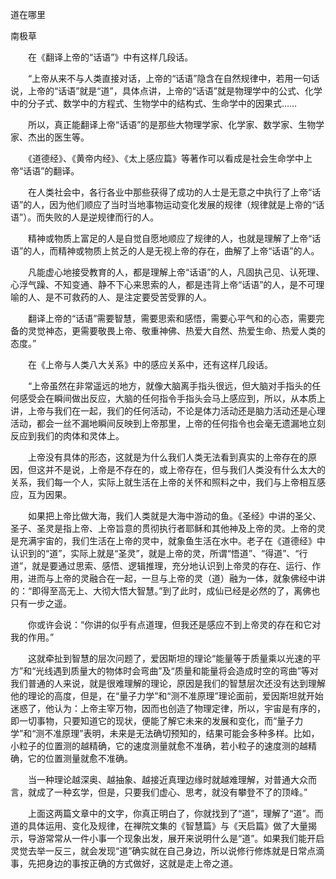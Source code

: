 道在哪里

南极草


　　在《翻译上帝的“话语”》中有这样几段话。

　　“上帝从来不与人类直接对话，上帝的“话语”隐含在自然规律中，若用一句话说，上帝的“话语”就是“道”，具体点讲，上帝的“话语”就是物理学中的公式、化学中的分子式、数学中的方程式、生物学中的结构式、生命学中的因果式……

　　所以，真正能翻译上帝“话语”的是那些大物理学家、化学家、数学家、生物学家、杰出的医生等。

　　《道德经》、《黄帝内经》、《太上感应篇》等著作可以看成是社会生命学中上帝“话语”的翻译。

　　在人类社会中，各行各业中那些获得了成功的人士是无意之中执行了上帝“话语”的人，因为他们顺应了当时当地事物运动变化发展的规律（规律就是上帝的“话语”）。而失败的人是逆规律而行的人。

　　精神或物质上富足的人是自觉自愿地顺应了规律的人，也就是理解了上帝“话语”的人，而精神或物质上贫乏的人是无视上帝的存在，曲解了上帝“话语”的人。

　　凡能虚心地接受教育的人，都是理解上帝“话语”的人，凡固执己见、认死理、心浮气躁、不知变通、静不下心来思索的人，都是违背上帝“话语”的人，是不可理喻的人、是不可救药的人、是注定要受苦受罪的人。

　　翻译上帝的“话语”需要智慧，需要思索和感悟，需要心平气和的心态，需要完备的灵觉神态，更需要敬畏上帝、敬重神佛、热爱大自然、热爱生命、热爱人类的态度。”

　　在《上帝与人类八大关系》中的感应关系中，还有这样几段话。

　　“上帝虽然在非常遥远的地方，就像大脑离手指头很远，但大脑对手指头的任何感受会在瞬间做出反应，大脑的任何指令手指头会马上感应到，所以，从本质上讲，上帝与我们在一起，我们的任何活动，不论是体力活动还是脑力活动还是心理活动，都会一丝不漏地瞬间反映到上帝那里，上帝的任何指令也会毫无遗漏地立刻反应到我们的肉体和灵体上。

　　上帝没有具体的形态，这就是为什么我们人类无法看到真实的上帝存在的原因，但这并不是说，上帝是不存在的，或上帝存在，但与我们人类没有什么太大的关系，我们每一个人，实际上就生活在上帝的关怀和照料之中，我们与上帝相互感应，互为因果。

　　如果把上帝比做大海，我们人类就是大海中游动的鱼。《圣经》中讲的圣父、圣子、圣灵是指上帝、上帝旨意的贯彻执行者耶稣和其他神及上帝的灵。上帝的灵是充满宇宙的，我们生活在上帝的灵中，就象鱼生活在水中。老子在《道德经》中认识到的“道”，实际上就是“圣灵”，就是上帝的灵，所谓“悟道”、“得道”、“行道”，就是要通过思索、感悟、逻辑推理，充分地认识到上帝灵的存在、运行、作用，进而与上帝的灵融合在一起，一旦与上帝的灵（道）融为一体，就象佛经中讲的：“即得至高无上、大彻大悟大智慧。”到了此时，成仙已经是必然的了，离佛也只有一步之遥。

　　你或许会说：“你讲的似乎有点道理，但我还是感应不到上帝灵的存在和它对我的作用。”

　　这就牵扯到智慧的层次问题了，爱因斯坦的理论“能量等于质量乘以光速的平方”和“光线遇到质量大的物体时会弯曲”及“质量和能量将会造成时空的弯曲”等对我们普通的人来说，就是很难理解的理论，原因是我们的智慧层次还没有达到理解他的理论的高度，但是，在“量子力学”和“测不准原理”理论面前，爱因斯坦就开始迷惑了，他认为：上帝主宰万物，因而也创造了物理定律，所以，宇宙是有序的，即一切事物，只要知道它的现状，便能了解它未来的发展和变化，而“量子力学”和“测不准原理”表明，未来是无法确切预知的，结果可能会多种多样。比如，小粒子的位置测的越精确，它的速度测量就愈不准确，若小粒子的速度测的越精确，它的位置测量就愈不准确。

　　当一种理论越深奥、越抽象、越接近真理边缘时就越难理解，对普通大众而言，就成了一种玄学，但是，只要我们虚心、思考，就没有攀登不了的顶峰。”

　　上面这两篇文章中的文字，你真正明白了，你就找到了“道”，理解了“道”。而道的具体运用、变化及规律，在禅院文集的《智慧篇》与《天启篇》做了大量揭示，导游常常从一件小事一个现象出发，展开来说明什么是“道”。如果我们能开启灵觉去举一反三，就会发现“道”确实就在自己身边，所以说修行修炼就是日常点滴事，先把身边的事按正确的方式做好，这就是走上帝之道。



